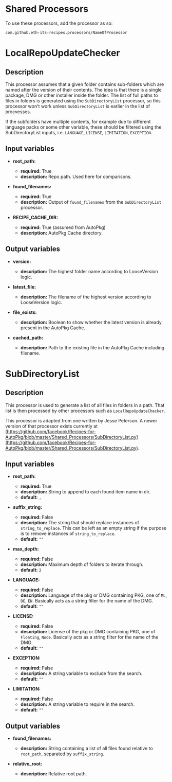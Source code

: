 # Shared Processors

To use these processors, add the processor as so:

    com.github.eth-its-recipes.processors/NameOfProcessor

# LocalRepoUpdateChecker

## Description

This processor assumes that a given folder contains sub-folders which are named after the version of their contents. The idea is that there is a single package, DMG or other installer inside the folder. The list of full paths to files in folders is generated using the `SubDirectoryList` processor, so this processor won't work unless `SubDirectoryList` is earlier in the list of procvesses.

If the subfolders have multiple contents, for example due to different language packs or some other variable, these should be filtered using the SubDirectoryList inputs, i.e. `LANGUAGE`, `LICENSE`, `LIMITATION`, `EXCEPTION`.

## Input variables

- **root_path:**

  - **required:** True
  - **description:** Repo path. Used here for comparisons.

- **found_filenames:**

  - **required:** True
  - **description:** Output of `found_filenames` from the `SubDirectoryList` processor.

- **RECIPE_CACHE_DIR:**
  - **required:** True (assumed from AutoPkg)
  - **description:** AutoPkg Cache directory.

## Output variables

- **version:**

  - **description:** The highest folder name according to LooseVersion logic.

- **latest_file:**

  - **description:** The filename of the highest version according to LooseVersion logic.

- **file_exists:**

  - **description:** Boolean to show whether the latest version is already present in the AutoPkg Cache.

- **cached_path:**
  - **description:** Path to the existing file in the AutoPkg Cache including filename.

# SubDirectoryList

## Description

This processor is used to generate a list of all files in folders in a path. That list is then processed by other processors such as `LocalRepoUpdateChecker`.

This processor is adapted from one written by Jesse Peterson. A newer version of that processor exists currently at [https://github.com/facebook/Recipes-for-AutoPkg/blob/master/Shared_Processors/SubDirectoryList.py](https://github.com/facebook/Recipes-for-AutoPkg/blob/master/Shared_Processors/SubDirectoryList.py).

## Input variables

- **root_path:**

  - **required:** True
  - **description:** String to append to each found item name in dir.
  - **default:** `,`

- **suffix_string:**

  - **required:** False
  - **description:** The string that should replace instances of `string_to_replace`. This can be left as an empty string if the purpose is to remove instances of `string_to_replace`.
  - **default:** `""`

- **max_depth:**

  - **required:** False
  - **description:** Maximum depth of folders to iterate through.
  - **default:** `2`

- **LANGUAGE:**

  - **required:** False
  - **description:** Language of the pkg or DMG containing PKG, one of `ML`, `DE`, `EN`. Basically acts as a string filter for the name of the DMG.
  - **default:** `""`

- **LICENSE:**

  - **required:** False
  - **description:** License of the pkg or DMG containing PKG, one of `Floating`, `Node`. Basically acts as a string filter for the name of the DMG.
  - **default:** `""`

- **EXCEPTION:**

  - **required:** False
  - **description:** A string variable to exclude from the search.
  - **default:** `""`

- **LIMITATION:**

  - **required:** False
  - **description:** A string variable to require in the search.
  - **default:** `""`

## Output variables

- **found_filenames:**

  - **description:** String containing a list of all files found relative to `root_path`, separated by `suffix_string`.

- **relative_root:**
  - **description:** Relative root path.
